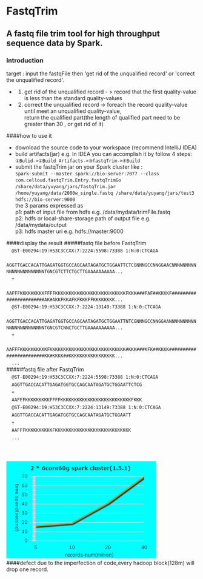 FastqTrim
===
A fastq file trim tool for high throughput sequence data by Spark.
---
### Introduction
target : input the fastqFile then 'get rid of the unqualified record' or 'correct the unqualified record'.<br>
* 1. get rid of the unqualified record - > record that the first quality-value is less than the standard quality-values
* 2. correct the unqualified record -> foreach the record quality-value until meet an unqualified quality-value,
<br>return the qualified part(the length of qualified part need to be greater than 30 , or get rid of it)

####how to use it
* download the source code to your workspace (recommend IntelliJ IDEA)
* build artifacts(jar) e.g. In IDEA you can accomplish it by follow 4 steps:<br> `①Bulid->②Build Artifacts->③fastqTrim->④Build`
* submit the fastqTrim jar on your Spark cluster like :<br>
`spark-submit --master spark://bio-server:7077 --class com.celloud.fastqTrim.Entry.fastqTrimGo /share/data/yuyang/jars/fastqTrim.jar /home/yuyang/data/2000w_single.fastq /share/data/yuyang/jars/test3 hdfs://bio-server:9000` <br>the 3 params expressed as <br>
p1: path of input file from hdfs e.g. /data/mydata/trimFile.fastq<br>
p2: hdfs or local-share-storage path of output file e.g. /data/mydata/output<br>
p3: hdfs master uri e.g. hdfs://master:9000<br>

####display the result
#####fastq file before FastqTrim<br>
　`@ST-E00294:19:H53C3CCXX:7:2224:5598:73388 1:N:0:CTCAGA`<br>
　`AGGTTGACCACATTGAGATGGTGCCAGCAATAGATGCTGGAATTCTCGNNNGCCNNGGAACNNNNNNNNNNNNNNNNNNNNNNNTGNCGTCTTCTGCTTGAAAAAAAAAA...`<br>
　`+`<br>
　`AAFFFKKKKKKKKKFFFFKKKKKKKKKKKKKKKKKKKKKKKKKKFKKK###FAF##KKKKF#######################AK#AKKFKKAFKFKKKFFKKKKKKKK...`<br>
　`@ST-E00294:19:H53C3CCXX:7:2224:13149:73388 1:N:0:CTCAGA`<br>
　`AGGTTGACCACATTGAGATGGTGCCAGCAATAGATGCTGGAATTNTCGNNNGCCNNGGAANNNNNNNNNNNNNNNNNNNNNNNNTGNCGTCNNCTGCTTGAAAAAAAAAA...`<br>
　`+`<br>
　`AAFFFKKKKKKKKKKFKKKKKKKKKKKKKKKKKKKKKKKKKKKK#KKK###KFK##KKKK########################KK#KKKK##KKKKKKKKKKKKKKKKK...`<br>
　`...`<br>
#####fastq file after FastqTrim<br>
　`@ST-E00294:19:H53C3CCXX:7:2224:5598:73388 1:N:0:CTCAGA`<br>
　`AGGTTGACCACATTGAGATGGTGCCAGCAATAGATGCTGGAATTCTCG`<br>
　`+`<br>
　`AAFFFKKKKKKKKKFFFFKKKKKKKKKKKKKKKKKKKKKKKKKKFKKK`<br>
　`@ST-E00294:19:H53C3CCXX:7:2224:13149:73388 1:N:0:CTCAGA`<br>
　`AGGTTGACCACATTGAGATGGTGCCAGCAATAGATGCTGGAATT`<br>
　`+`<br>
　`AAFFFKKKKKKKKKKFKKKKKKKKKKKKKKKKKKKKKKKKKKKK`<br>
　`...`<br><br><br>
　　　　　　　　　　　　　　　　　![](https://github.com/yuyang2015/FastqTrim/raw/master/pic/demo.jpg)
<br>
####defect
due to the imperfection of code,every hadoop block(128m) will drop one record.
